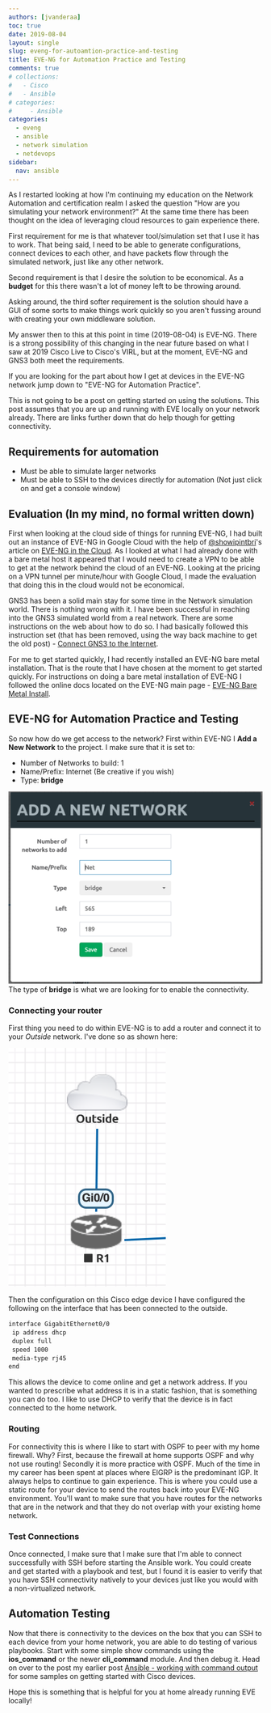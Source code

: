 ```yaml
---
authors: [jvanderaa]
toc: true
date: 2019-08-04
layout: single
slug: eveng-for-autoamtion-practice-and-testing
title: EVE-NG for Automation Practice and Testing
comments: true
# collections:
#   - Cisco
#   - Ansible
# categories:
#     - Ansible
categories:
  - eveng
  - ansible
  - network simulation
  - netdevops
sidebar:
  nav: ansible
---
```


As I restarted looking at how I'm continuing my education on the Network
Automation and certification realm I asked the question "How are you simulating
your network environment?" At the same time there has been thought on the idea
of leveraging cloud resources to gain experience there.  

First requirement for me is that whatever tool/simulation set that I use it has
to work. That being said, I need to be able to generate configurations, connect
devices to each other, and have packets flow through the simulated network, just
like any other network.

Second requirement is that I desire the solution to be economical. As a
**budget** for this there wasn't a lot of money left to be throwing around.  

Asking around, the third softer requirement is the solution should have a GUI of
some sorts to make things work quickly so you aren't fussing around with
creating your own middleware solution.  

My answer then to this at this point in time (2019-08-04) is EVE-NG. There is a
strong possibility of this changing in the near future based on what I saw at
2019 Cisco Live to Cisco's VIRL, but at the moment, EVE-NG and GNS3 both meet
the requirements.

If you are looking for the part about how I get at devices in the EVE-NG network
jump down to "EVE-NG for Automation Practice".  

This is not going to be a post on getting started on using the solutions.
This post assumes that you are up and running with EVE locally on your network
already. There are links further down that do help though for getting
connectivity.

## Requirements for automation

- Must be able to simulate larger networks
- Must be able to SSH to the devices directly for automation (Not just click on
and get a console window)

## Evaluation (In my mind, no formal written down)

First when looking at the cloud side of things for running EVE-NG, I had built
out an instance of EVE-NG in Google Cloud with the help of
[@showipintbri](https://twitter.com/showipintbri)'s article on
[EVE-NG in the Cloud](https://showipintbri.blogspot.com/2018/08/eve-ng-in-cloud.html).
As I looked at what I had already done with a bare metal host it appeared that
I would need to create a VPN to be able to get at the network behind the cloud
of an EVE-NG. Looking at the pricing on a VPN tunnel per minute/hour with Google
Cloud, I made the evaluation that doing this in the cloud would not be
economical.  

GNS3 has been a solid main stay for some time in the Network simulation world.
There is nothing wrong with it. I have been successful in reaching into the
GNS3 simulated world from a real network. There are some instructions on the web
about how to do so. I had basically followed this instruction set (that has been removed, using the
way back machine to get the old post) - 
[Connect GNS3 to the Internet](https://web.archive.org/web/20190521002219/https://docs.gns3.com/1vFs-KENh2uUFfb47Q2oeSersmEK4WahzWX-HrMIMd00/index.html).  

For me to get started quickly, I had recently installed an EVE-NG bare metal
installation. That is the route that I have chosen at the moment to get started
quickly. For instructions on doing a bare metal installation of EVE-NG I
followed the online docs located on the EVE-NG main page - 
[EVE-NG Bare Metal Install](https://www.eve-ng.net/documentation/installation/bare-install).

## EVE-NG for Automation Practice and Testing

So now how do we get access to the network? First within EVE-NG I **Add a New
Network** to the project. I make sure that it is set to:

* Number of Networks to build: 1
* Name/Prefix: Internet (Be creative if you wish)
* Type: **bridge**

![EVE-NG Bridge Net](/images/2019/07/eveng_add_bridge_net.png)  
The type of **bridge** is what we are looking for to enable the connectivity.  

### Connecting your router

First thing you need to do within EVE-NG is to add a router and connect it to
your _Outside_ network. I've done so as shown here:

![EVE-NG Router Host](/images/2019/07/eveng_add_bridge_host.png)  

Then the configuration on this Cisco edge device I have configured the following
on the interface that has been connected to the outside.

```bash
interface GigabitEthernet0/0
 ip address dhcp
 duplex full
 speed 1000
 media-type rj45
end
```

This allows the device to come online and get a network address. If you wanted
to prescribe what address it is in a static fashion, that is something you can
do too. I like to use DHCP to verify that the device is in fact connected to the
home network.  

### Routing

For connectivity this is where I like to start with OSPF to peer with my home
firewall. Why? First, because the firewall at home supports OSPF and why not use
routing! Secondly it is more practice with OSPF. Much of the time in my career
has been spent at places where EIGRP is the predominant IGP. It always helps to
continue to gain experience. This is where you could use a static route for your
device to send the routes back into your EVE-NG environment. You'll want to make
sure that you have routes for the networks that are in the network and that they
do not overlap with your existing home network.  

### Test Connections

Once connected, I make sure that I make sure that I'm able to connect
successfully with SSH before starting the Ansible work. You could create and get
started with a playbook and test, but I found it is easier to verify that you
have SSH connectivity natively to your devices just like you would with a
non-virtualized network.  

## Automation Testing

Now that there is connectivity to the devices on the box that you can SSH to
each device from your home network, you are able to do testing of various
playbooks. Start with some simple show commands using the **ios_command** or the
newer **cli_command** module. And then debug it. Head on over to the post my
earlier post
[Ansible - working with command output](https://josh-v.com/blog/2019/01/05/ansible-output-work.html)
for some samples on getting started with Cisco devices.  

Hope this is something that is helpful for you at home already running EVE
locally!